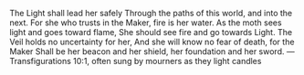 The Light shall lead her safely
Through the paths of this world, and into the next.
For she who trusts in the Maker, fire is her water.
As the moth sees light and goes toward flame,
She should see fire and go towards Light.
The Veil holds no uncertainty for her,
And she will know no fear of death, for the Maker
Shall be her beacon and her shield, her foundation and her sword.
—Transfigurations 10:1, often sung by mourners as they light candles
